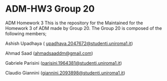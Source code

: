 # ADM-HW3 Group 20
ADM Homework 3 
This is the repository for the Maintained for the Homework 3 of ADM made by Group 20. The Group 20 is composed of the following members;

Ashish Upadhaya (	upadhaya.2047672@studenti.uniroma1.it)

Ahmad Saad (ahmadsaaddm@gmail.com)

Gabriele Parisini (parisini.1964381@studenti.uniroma1.it)

Claudio Giannini (giannini.2093898@studenti.uniroma1.it)



 
